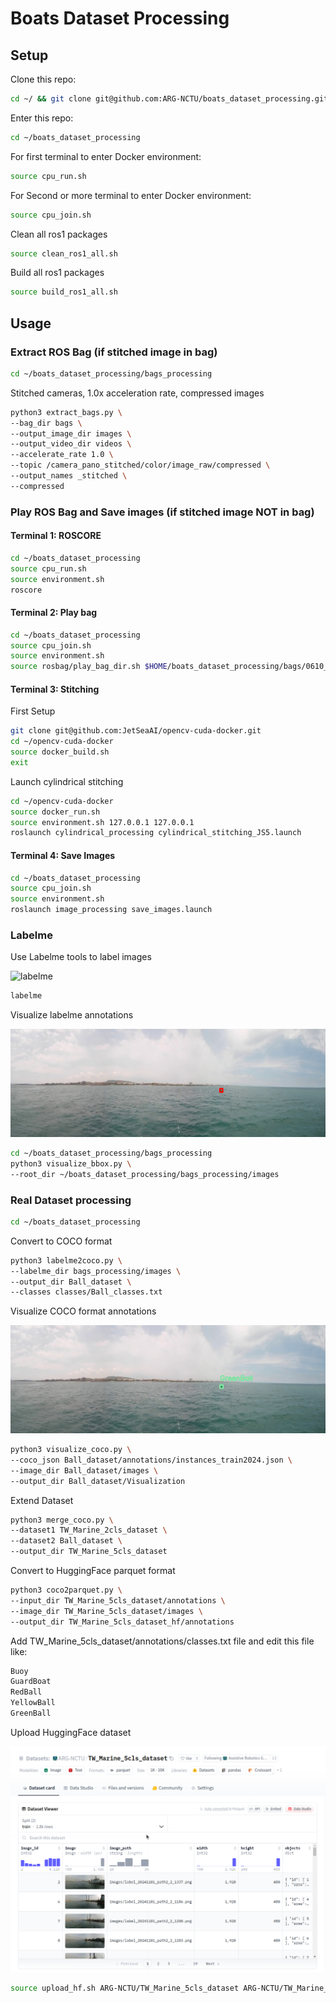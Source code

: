 # Boats Dataset Processing

## Setup
Clone this repo:
```bash
cd ~/ && git clone git@github.com:ARG-NCTU/boats_dataset_processing.git
```

Enter this repo:
```bash
cd ~/boats_dataset_processing
```

For first terminal to enter Docker environment:
```bash
source cpu_run.sh
```

For Second or more terminal to enter Docker environment:
```bash
source cpu_join.sh
```

Clean all ros1 packages
```bash
source clean_ros1_all.sh
```

Build all ros1 packages
```bash
source build_ros1_all.sh
```

## Usage

### Extract ROS Bag (if stitched image in bag)

```bash
cd ~/boats_dataset_processing/bags_processing
```

Stitched cameras, 1.0x acceleration rate, compressed images
```bash
python3 extract_bags.py \
--bag_dir bags \
--output_image_dir images \
--output_video_dir videos \
--accelerate_rate 1.0 \
--topic /camera_pano_stitched/color/image_raw/compressed \
--output_names _stitched \
--compressed
```

### Play ROS Bag and Save images (if stitched image NOT in bag)

#### Terminal 1: ROSCORE

```bash
cd ~/boats_dataset_processing
source cpu_run.sh
source environment.sh
roscore
```

#### Terminal 2: Play bag

```bash
cd ~/boats_dataset_processing
source cpu_join.sh
source environment.sh
source rosbag/play_bag_dir.sh $HOME/boats_dataset_processing/bags/0610_JS5 $HOME/boats_dataset_processing/config/topics-raw-camera.txt
```

#### Terminal 3: Stitching

First Setup
```bash
git clone git@github.com:JetSeaAI/opencv-cuda-docker.git
cd ~/opencv-cuda-docker
source docker_build.sh
exit
```

Launch cylindrical stitching
```bash
cd ~/opencv-cuda-docker
source docker_run.sh
source environment.sh 127.0.0.1 127.0.0.1
roslaunch cylindrical_processing cylindrical_stitching_JS5.launch
```

#### Terminal 4: Save Images

```bash
cd ~/boats_dataset_processing
source cpu_join.sh
source environment.sh
roslaunch image_processing save_images.launch
```

### Labelme

Use Labelme tools to label images

<img src="example/labelme.gif" alt="labelme" width="600" height="auto" />

```bash
labelme
```

Visualize labelme annotations

![labelme-vis](example/labelme-vis.png)

```bash
cd ~/boats_dataset_processing/bags_processing
python3 visualize_bbox.py \
--root_dir ~/boats_dataset_processing/bags_processing/images
```

### Real Dataset processing

```bash
cd ~/boats_dataset_processing
```

Convert to COCO format
```bash
python3 labelme2coco.py \
--labelme_dir bags_processing/images \
--output_dir Ball_dataset \
--classes classes/Ball_classes.txt
```

Visualize COCO format annotations

![coco-vis](example/coco-vis.png)

```bash
python3 visualize_coco.py \
--coco_json Ball_dataset/annotations/instances_train2024.json \
--image_dir Ball_dataset/images \
--output_dir Ball_dataset/Visualization
```

Extend Dataset
```bash
python3 merge_coco.py \
--dataset1 TW_Marine_2cls_dataset \
--dataset2 Ball_dataset \
--output_dir TW_Marine_5cls_dataset
```

Convert to HuggingFace parquet format
```bash
python3 coco2parquet.py \
--input_dir TW_Marine_5cls_dataset/annotations \
--image_dir TW_Marine_5cls_dataset/images \
--output_dir TW_Marine_5cls_dataset_hf/annotations
```

Add TW_Marine_5cls_dataset/annotations/classes.txt file and edit this file like:
```bash
Buoy
GuardBoat
RedBall
YellowBall
GreenBall
```

Upload HuggingFace dataset

<img src="example/huggingface-dataset-example.png" alt="huggingface dataset example" width="600" height="auto" />

```bash
source upload_hf.sh ARG-NCTU/TW_Marine_5cls_dataset ARG-NCTU/TW_Marine_5cls_dataset_coco TW_Marine_5cls_dataset TW_Marine_5cls_dataset_hf
```